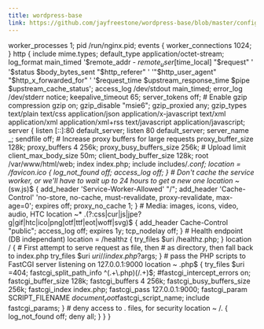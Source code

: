 ```yaml
---
title: wordpress-base
link: https://github.com/jayfreestone/wordpress-base/blob/master/config/nginx/nginx.conf
---
```


worker_processes  1; pid /run/nginx.pid; events { worker_connections 1024; } http { include mime.types; default_type application/octet-stream; log_format  main_timed  '$remote_addr - $remote_user [$time_local] "$request" ' '$status $body_bytes_sent "$http_referer" ' '"$http_user_agent" "$http_x_forwarded_for" ' '$request_time $upstream_response_time $pipe $upstream_cache_status'; access_log /dev/stdout main_timed; error_log /dev/stderr notice; keepalive_timeout 65; server_tokens off; # Enable gzip compression gzip on; gzip_disable "msie6"; gzip_proxied any; gzip_types text/plain text/css application/json application/x-javascript text/xml application/xml application/xml+rss text/javascript application/javascript; server { listen [::]:80 default_server; listen 80 default_server; server_name _; sendfile off; # Increase proxy buffers for large requests proxy_buffer_size 128k; proxy_buffers 4 256k; proxy_busy_buffers_size 256k; # Upload limit client_max_body_size 50m; client_body_buffer_size 128k; root /var/www/html/web; index index.php; include includes/*.conf; location = /favicon.ico { log_not_found off; access_log off; } # Don't cache the service worker, or we'll have to wait up to 24 hours to get a new one location ~* (sw\.js)$ { add_header 'Service-Worker-Allowed' "/"; add_header 'Cache-Control' 'no-store, no-cache, must-revalidate, proxy-revalidate, max-age=0'; expires off; proxy_no_cache 1; } # Media: images, icons, video, audio, HTC location ~* \.(?:css|cur|js|jpe?g|gif|htc|ico|png|otf|ttf|eot|woff|svg)$ { add_header Cache-Control "public"; access_log off; expires 1y; tcp_nodelay off; } # Health endpoint (DB independant) location = /healthz { try_files $uri /healthz.php; } location / { # First attempt to serve request as file, then # as directory, then fall back to index.php try_files $uri $uri/ /index.php?$args; } # pass the PHP scripts to FastCGI server listening on 127.0.0.1:9000 location ~ \.php$ { try_files $uri =404; fastcgi_split_path_info ^(.+\.php)(/.+)$; #fastcgi_intercept_errors on; fastcgi_buffer_size 128k; fastcgi_buffers 4 256k; fastcgi_busy_buffers_size 256k; fastcgi_index index.php; fastcgi_pass 127.0.0.1:9000; fastcgi_param SCRIPT_FILENAME $document_root$fastcgi_script_name; include fastcgi_params; } # deny access to . files, for security location ~ /\. { log_not_found off; deny all; } } }
